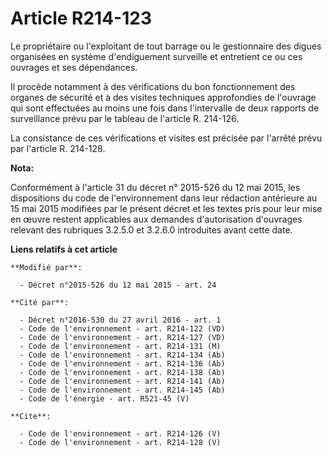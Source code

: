 # Article R214-123

Le propriétaire ou l'exploitant de tout barrage ou le gestionnaire des digues organisées en système d'endiguement surveille
et entretient ce ou ces ouvrages et ses dépendances. 

Il procède notamment à des vérifications du bon fonctionnement des organes de sécurité et à des visites techniques
approfondies de l'ouvrage qui sont effectuées au moins une fois dans l'intervalle de deux rapports de surveillance prévu par
le tableau de l'article R. 214-126. 

La consistance de ces vérifications et visites est précisée par l'arrêté prévu par l'article R. 214-128.

**Nota:**

Conformément à l'article 31 du décret n° 2015-526 du 12 mai 2015, les dispositions du code de l'environnement dans leur
rédaction antérieure au 15 mai 2015 modifiées par le présent décret et les textes pris pour leur mise en œuvre restent
applicables aux demandes d'autorisation d'ouvrages relevant des rubriques 3.2.5.0 et 3.2.6.0 introduites avant cette date.

**Liens relatifs à cet article**

	**Modifié par**:

	  - Décret n°2015-526 du 12 mai 2015 - art. 24

	**Cité par**:

	  - Décret n°2016-530 du 27 avril 2016 - art. 1
	  - Code de l'environnement - art. R214-122 (VD)
	  - Code de l'environnement - art. R214-127 (VD)
	  - Code de l'environnement - art. R214-131 (M)
	  - Code de l'environnement - art. R214-134 (Ab)
	  - Code de l'environnement - art. R214-136 (Ab)
	  - Code de l'environnement - art. R214-138 (Ab)
	  - Code de l'environnement - art. R214-141 (Ab)
	  - Code de l'environnement - art. R214-145 (Ab)
	  - Code de l'énergie - art. R521-45 (V)

	**Cite**:

	  - Code de l'environnement - art. R214-126 (V)
	  - Code de l'environnement - art. R214-128 (V)
